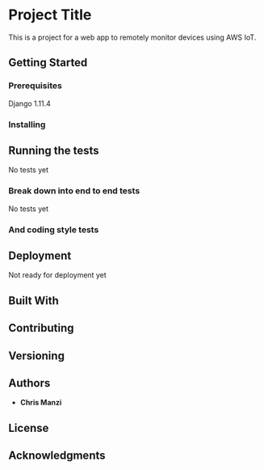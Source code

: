 # Project Title

This is a project for a web app to remotely monitor devices using AWS IoT.

## Getting Started


### Prerequisites

Django 1.11.4

### Installing


## Running the tests

No tests yet

### Break down into end to end tests

No tests yet

### And coding style tests


## Deployment

Not ready for deployment yet

## Built With


## Contributing


## Versioning


## Authors

* **Chris Manzi** 

## License


## Acknowledgments
